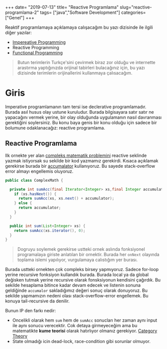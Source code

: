 +++
date= "2019-07-13"
title= "Reactive Programlama"
slug="reactive-programlama-2"
tags= ["java","Software Development"]
categories= ["Genel"]
+++

Reaktif programlamaya açıklamaya calışacağım bu yazı dizisinde ile ilgili diğer yazılar:

- [Impereative Programming](/tr/posts/reactive-programlama-1)
- Reactive Programming
- [Functional Programming](#soon)

> Butun terimlerin Turkçe'sini çevirmek biraz zor olduğu ve internette arastırma yaptığınızda orijinal tabirleri bulacağınız için, bu yazı dizisinde terimlerin orijinallerini kullanmaya çalısacağım.

# Giris

Imperative programlamanın tam tersi ise declerative programlamadır. Burada asıl husus olay ustune kuruludur. Burada bilgisayara satır satır ne yapacağını vermek yerine, bir olay olduğunda uygulamanın nasıl davranması gerektiğini soylersiniz. Bu konu baya genis bir konu olduğu için sadece bir bolumune odaklanacağız: reactive programlama.

## Reactive Programlama

Ilk ornekte yer alan [compleks matematik problemini](#imperative-style)  reactive seklinde yazmak istiyorsak su sekilde bir kod yazmamız gerekirdi. Kısaca açıklamak gerekirse burada bir [accumalator](https://towardsdatascience.com/what-is-tail-recursion-elimination-or-why-functional-programming-can-be-awesome-43091d76915e) kullanıyoruz. Bu sayede stack-overflow error almayı engellemis oluyoruz.

```java
public class ComplexMath {

  private int sumAcc(final Iterator<Integer> xs,final Integer accumulator) {
    if (xs.hasNext()) {
      return sumAcc(xs, xs.next() + accumulator);
    } else {
      return accumulator;
    }
  }

  public int sum(List<Integer> xs) {
    return sumAcc(xs.iterator(), 0);
  }
}
```

> Dogruyu soylemek gerekirse ustteki ornek aslında fonksiyonel programalaya giriste anlatılan bir ornektir. Burada her ```onNext``` olayında toplama islemi yapılıyor, vurgulamaya calıstığım yer burası. 

Burada ustteki ornekten çok compleks birsey yapmıyoruz. Sadece for-loop yerine recursive fonksiyon kullandık burada. Burada local ya da global değisken tutmak yerine recursive olarak fonsksiyonun kendisini çağırdık. Bu sekilde hesaplama bitince kadar devam edecek ve listenin sonuna geldiğinde ```accumalor``` sakladığımız değeri sonuç olarak donuyoruz. Bu sekilde yapmamızın nedeni olası stack-overflow-error engellemek.  Bu konuya tail-recursive da denilir.

Bunun IP den farkı nedir:

- Oncelikli olarak hem ```sum``` hem de ```sumAcc``` sonucları her zaman aynı input ile aynı sonucu verecektir. Cok detaya girmeyeceğim ama bu matematikte **kume teorisi** olarak hatırlıyor olmanız gerekiyor. [Category Theory](https://en.wikipedia.org/wiki/Category_theory)
- State olmadığı icin dead-lock, race-condition gibi sorunlar olmuyor.

